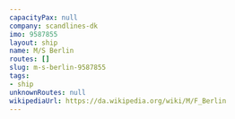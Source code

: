 ```yaml
---
capacityPax: null
company: scandlines-dk
imo: 9587855
layout: ship
name: M/S Berlin
routes: []
slug: m-s-berlin-9587855
tags:
- ship
unknownRoutes: null
wikipediaUrl: https://da.wikipedia.org/wiki/M/F_Berlin
---
```

